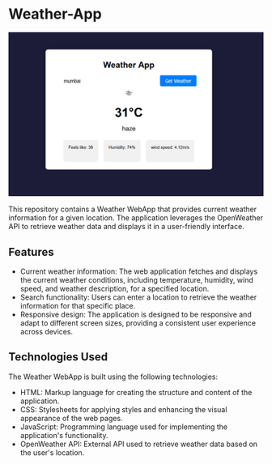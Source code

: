 # Weather-App
![Weather App](image.png)

This repository contains a Weather WebApp that provides current weather information for a given location. The application leverages the OpenWeather API to retrieve weather data and displays it in a user-friendly interface.
## Features
- Current weather information: The web application fetches and displays the current weather conditions, including temperature, humidity, wind speed, and weather     description, for a specified location.
- Search functionality: Users can enter a location to retrieve the weather information for that specific place.
- Responsive design: The application is designed to be responsive and adapt to different screen sizes, providing a consistent user experience across devices.

## Technologies Used
The Weather WebApp is built using the following technologies: 
- HTML: Markup language for creating the structure and content of the application.
- CSS: Stylesheets for applying styles and enhancing the visual appearance of the web pages.
- JavaScript: Programming language used for implementing the application's functionality.
- OpenWeather API: External API used to retrieve weather data based on the user's location.
